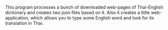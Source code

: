 This program processes a bunch of downloaded web-pages of Thai-English dictionary and creates two json files based on it. 
Also it creates a little web-application, which allows you to type some English word and look for its translation in Thai.
